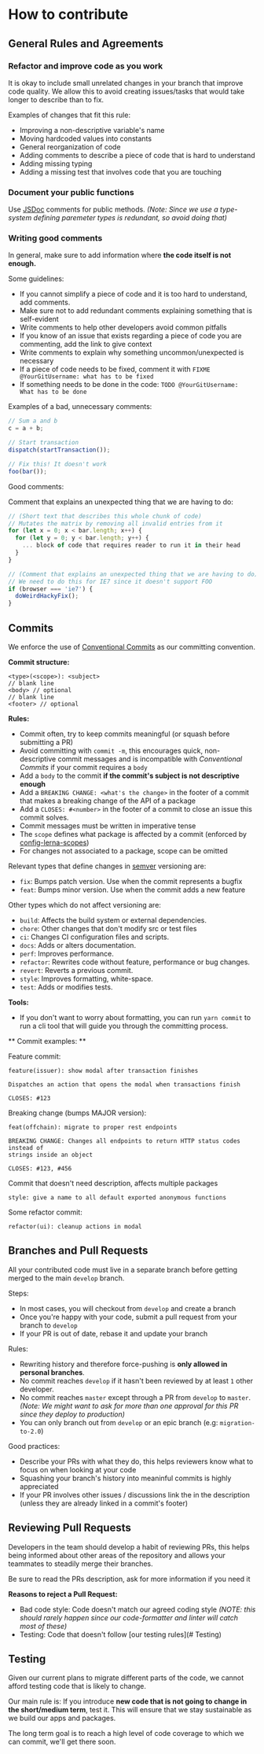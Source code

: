 # How to contribute

## General Rules and Agreements

### Refactor and improve code as you work

It is okay to include small unrelated changes in your branch that improve code quality. We allow this to avoid creating issues/tasks that would take longer to describe than to fix.

Examples of changes that fit this rule:

- Improving a non-descriptive variable's name
- Moving hardcoded values into constants
- General reorganization of code
- Adding comments to describe a piece of code that is hard to understand
- Adding missing typing
- Adding a missing test that involves code that you are touching

### Document your public functions

Use [JSDoc](http://usejsdoc.org/) comments for public methods. _(Note: Since we use a type-system defining paremeter types is redundant, so avoid doing that)_

### Writing good comments

In general, make sure to add information where **the code itself is not enough.**

Some guidelines:

- If you cannot simplify a piece of code and it is too hard to understand, add comments.
- Make sure not to add redundant comments explaining something that is self-evident
- Write comments to help other developers avoid common pitfalls
- If you know of an issue that exists regarding a piece of code you are commenting, add the link to give context
- Write comments to explain why something uncommon/unexpected is necessary
- If a piece of code needs to be fixed, comment it with `FIXME @YourGitUsername: what has to be fixed`
- If something needs to be done in the code: `TODO @YourGitUsername: What has to be done`

Examples of a bad, unnecessary comments:

```js
// Sum a and b
c = a + b;

// Start transaction
dispatch(startTransaction());

// Fix this! It doesn't work
foo(bar());
```

Good comments:

Comment that explains an unexpected thing that we are having to do:

```js
// (Short text that describes this whole chunk of code)
// Mutates the matrix by removing all invalid entries from it
for (let x = 0; x < bar.length; x++) {
  for (let y = 0; y < bar.length; y++) {
    ... block of code that requires reader to run it in their head
  }
}

// (Comment that explains an unexpected thing that we are having to do)
// We need to do this for IE7 since it doesn't support FOO
if (browser === 'ie7') {
  doWeirdHackyFix();
}
```

## Commits

We enforce the use of [Conventional Commits](https://www.conventionalcommits.org/en/v1.0.0-beta.2/) as our committing convention.

**Commit structure:**

```
<type>(<scope>): <subject>
// blank line
<body> // optional
// blank line
<footer> // optional
```

**Rules:**

- Commit often, try to keep commits meaningful (or squash before submitting a PR)
- Avoid committing with `commit -m`, this encourages quick, non-descriptive commit messages and is incompatible with _Conventional Commits_ if your commit requires a `body`
- Add a `body` to the commit **if the commit's subject is not descriptive enough**
- Add a `BREAKING CHANGE: <what's the change>` in the footer of a commit that makes
  a breaking change of the API of a package
- Add a `CLOSES: #<number>` in the footer of a commit to close an issue
  this commit solves.
- Commit messages must be written in imperative tense
- The `scope` defines what package is affected by a commit (enforced by [config-lerna-scopes](https://www.npmjs.com/package/@commitlint/config-lerna-scopes))
- For changes not associated to a package, scope can be omitted

Relevant types that define changes in [semver](https://semver.org/) versioning are:

- `fix`: Bumps patch version. Use when the commit represents a bugfix
- `feat`: Bumps minor version. Use when the commit adds a new feature

Other types which do not affect versioning are:

- `build`: Affects the build system or external dependencies.
- `chore`: Other changes that don't modify src or test files
- `ci`: Changes CI configuration files and scripts.
- `docs`: Adds or alters documentation.
- `perf`: Improves performance.
- `refactor`: Rewrites code without feature, performance or bug changes.
- `revert`: Reverts a previous commit.
- `style`: Improves formatting, white-space.
- `test`: Adds or modifies tests.

**Tools:**

- If you don't want to worry about formatting, you can run `yarn commit` to
  run a cli tool that will guide you through the committing process.

** Commit examples: **

Feature commit:

```
feature(issuer): show modal after transaction finishes

Dispatches an action that opens the modal when transactions finish

CLOSES: #123
```

Breaking change (bumps MAJOR version):

```
feat(offchain): migrate to proper rest endpoints

BREAKING CHANGE: Changes all endpoints to return HTTP status codes instead of
strings inside an object

CLOSES: #123, #456
```

Commit that doesn't need description, affects multiple packages

```
style: give a name to all default exported anonymous functions
```

Some refactor commit:

```
refactor(ui): cleanup actions in modal
```

## Branches and Pull Requests

All your contributed code must live in a separate branch before getting merged to the main `develop` branch.

Steps:

- In most cases, you will checkout from `develop` and create a branch
- Once you're happy with your code, submit a pull request from your branch
  to `develop`
- If your PR is out of date, rebase it and update your branch

Rules:

- Rewriting history and therefore force-pushing is **only allowed in personal branches**.
- No commit reaches `develop` if it hasn't been reviewed by at least `1` other
  developer.
- No commit reaches `master` except through a PR from `develop` to `master`. _(Note: We might want to ask for more than one approval for this PR since they deploy to production)_
- You can only branch out from `develop` or an epic branch (e.g: `migration-to-2.0`)

Good practices:

- Describe your PRs with what they do, this helps reviewers know what to focus
  on when looking at your code
- Squashing your branch's history into meaninful commits is highly appreciated
- If your PR involves other issues / discussions link the in the description (unless they are already linked in a commit's footer)

## Reviewing Pull Requests

Developers in the team should develop a habit of reviewing PRs, this helps
being informed about other areas of the repository and allows your teammates
to steadily merge their branches.

Be sure to read the PRs description, ask for more information if you need it

**Reasons to reject a Pull Request:**

- Bad code style: Code doesn't match our agreed coding style _(NOTE: this should rarely happen since our code-formatter and linter will catch most of these)_
- Testing: Code that doesn't follow [our testing rules](# Testing)

## Testing

Given our current plans to migrate different parts of the code, we cannot afford
testing code that is likely to change.

Our main rule is: If you introduce **new code that is not going to change in the short/medium term**, test it. This will ensure that we stay sustainable as we build our apps and packages.

The long term goal is to reach a high level of code coverage to which we can
commit, we'll get there soon.

